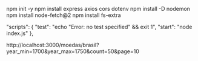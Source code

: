 npm init -y
npm install express axios cors dotenv
npm install -D nodemon
npm install node-fetch@2
npm install fs-extra

"scripts": {
    "test": "echo \"Error: no test specified\" && exit 1",
    "start": "node index.js"
  },

http://localhost:3000/moedas/brasil?year_min=1700&year_max=1750&count=50&page=10